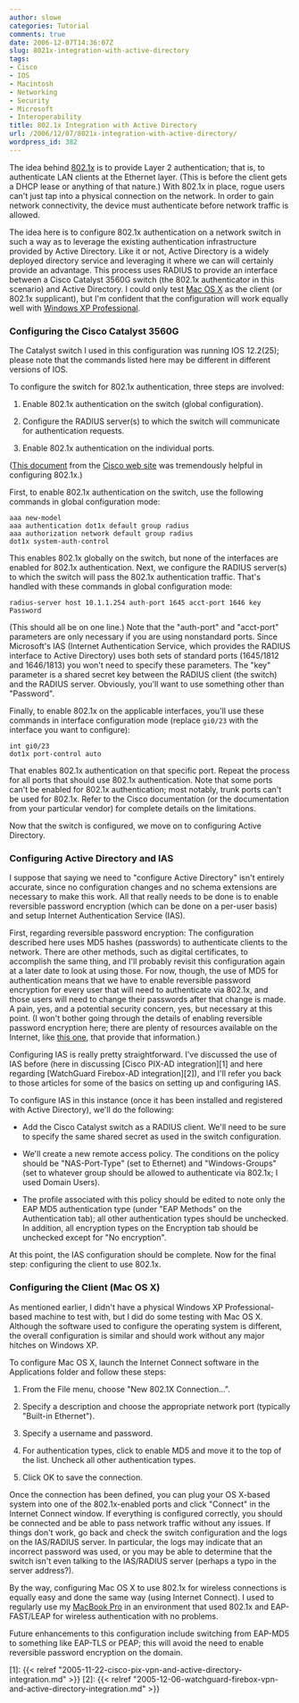 ```yaml
---
author: slowe
categories: Tutorial
comments: true
date: 2006-12-07T14:36:07Z
slug: 8021x-integration-with-active-directory
tags:
- Cisco
- IOS
- Macintosh
- Networking
- Security
- Microsoft
- Interoperability
title: 802.1x Integration with Active Directory
url: /2006/12/07/8021x-integration-with-active-directory/
wordpress_id: 382
---
```


The idea behind [802.1x](http://en.wikipedia.org/wiki/802.1x) is to provide Layer 2 authentication; that is, to authenticate LAN clients at the Ethernet layer. (This is before the client gets a DHCP lease or anything of that nature.) With 802.1x in place, rogue users can't just tap into a physical connection on the network. In order to gain network connectivity, the device must authenticate before network traffic is allowed.

The idea here is to configure 802.1x authentication on a network switch in such a way as to leverage the existing authentication infrastructure provided by Active Directory. Like it or not, Active Directory is a widely deployed directory service and leveraging it where we can will certainly provide an advantage. This process uses RADIUS to provide an interface between a Cisco Catalyst 3560G switch (the 802.1x authenticator in this scenario) and Active Directory. I could only test [Mac OS X](http://www.apple.com/macosx/) as the client (or 802.1x supplicant), but I'm confident that the configuration will work equally well with [Windows XP Professional](http://www.microsoft.com/windowsxp/).

### Configuring the Cisco Catalyst 3560G

The Catalyst switch I used in this configuration was running IOS 12.2(25); please note that the commands listed here may be different in different versions of IOS.

To configure the switch for 802.1x authentication, three steps are involved:

1. Enable 802.1x authentication on the switch (global configuration).

2. Configure the RADIUS server(s) to which the switch will communicate for authentication requests.

3. Enable 802.1x authentication on the individual ports.

([This document](http://www.cisco.com/en/US/products/hw/switches/ps646/products_configuration_guide_chapter09186a00801cdf3a.html) from the [Cisco web site](http://www.cisco.com/) was tremendously helpful in configuring 802.1x.)

First, to enable 802.1x authentication on the switch, use the following commands in global configuration mode:

    aaa new-model  
    aaa authentication dot1x default group radius  
    aaa authorization network default group radius  
    dot1x system-auth-control

This enables 802.1x globally on the switch, but none of the interfaces are enabled for 802.1x authentication. Next, we configure the RADIUS server(s) to which the switch will pass the 802.1x authentication traffic. That's handled with these commands in global configuration mode:

    radius-server host 10.1.1.254 auth-port 1645 acct-port 1646 key Password

(This should all be on one line.) Note that the "auth-port" and "acct-port" parameters are only necessary if you are using nonstandard ports. Since Microsoft's IAS (Internet Authentication Service, which provides the RADIUS interface to Active Directory) uses both sets of standard ports (1645/1812 and 1646/1813) you won't need to specify these parameters. The "key" parameter is a shared secret key between the RADIUS client (the switch) and the RADIUS server. Obviously, you'll want to use something other than "Password".

Finally, to enable 802.1x on the applicable interfaces, you'll use these commands in interface configuration mode (replace `gi0/23` with the interface you want to configure):

    int gi0/23  
    dot1x port-control auto

That enables 802.1x authentication on that specific port. Repeat the process for all ports that should use 802.1x authentication. Note that some ports can't be enabled for 802.1x authentication; most notably, trunk ports can't be used for 802.1x. Refer to the Cisco documentation (or the documentation from your particular vendor) for complete details on the limitations.

Now that the switch is configured, we move on to configuring Active Directory.

### Configuring Active Directory and IAS

I suppose that saying we need to "configure Active Directory" isn't entirely accurate, since no configuration changes and no schema extensions are necessary to make this work. All that really needs to be done is to enable reversible password encryption (which can be done on a per-user basis) and setup Internet Authentication Service (IAS).

First, regarding reversible password encryption: The configuration described here uses MD5 hashes (passwords) to authenticate clients to the network. There are other methods, such as digital certificates, to accomplish the same thing, and I'll probably revisit this configuration again at a later date to look at using those. For now, though, the use of MD5 for authentication means that we have to enable reversible password encryption for every user that will need to authenticate via 802.1x, and those users will need to change their passwords after that change is made. A pain, yes, and a potential security concern, yes, but necessary at this point. (I won't bother going through the details of enabling reversible password encryption here; there are plenty of resources available on the Internet, like [this one](http://download.microsoft.com/download/b/0/e/b0e2a363-0044-4327-8f17-020818f57234/Wired_depl.doc), that provide that information.)

Configuring IAS is really pretty straightforward. I've discussed the use of IAS before (here in discussing [Cisco PIX-AD integration][1] and here regarding [WatchGuard Firebox-AD integration][2]), and I'll refer you back to those articles for some of the basics on setting up and configuring IAS.

To configure IAS in this instance (once it has been installed and registered with Active Directory), we'll do the following:

* Add the Cisco Catalyst switch as a RADIUS client. We'll need to be sure to specify the same shared secret as used in the switch configuration.

* We'll create a new remote access policy. The conditions on the policy should be "NAS-Port-Type" (set to Ethernet) and "Windows-Groups" (set to whatever group should be allowed to authenticate via 802.1x; I used Domain Users).

* The profile associated with this policy should be edited to note only the EAP MD5 authentication type (under "EAP Methods" on the Authentication tab); all other authentication types should be unchecked. In addition, all encryption types on the Encryption tab should be unchecked except for "No encryption".

At this point, the IAS configuration should be complete. Now for the final step: configuring the client to use 802.1x.

### Configuring the Client (Mac OS X)

As mentioned earlier, I didn't have a physical Windows XP Professional-based machine to test with, but I did do some testing with Mac OS X. Although the software used to configure the operating system is different, the overall configuration is similar and should work without any major hitches on Windows XP.

To configure Mac OS X, launch the Internet Connect software in the Applications folder and follow these steps:

1. From the File menu, choose "New 802.1X Connection...".

2. Specify a description and choose the appropriate network port (typically "Built-in Ethernet").

3. Specify a username and password.

4. For authentication types, click to enable MD5 and move it to the top of the list. Uncheck all other authentication types.

5. Click OK to save the connection.

Once the connection has been defined, you can plug your OS X-based system into one of the 802.1x-enabled ports and click "Connect" in the Internet Connect window. If everything is configured correctly, you should be connected and be able to pass network traffic without any issues. If things don't work, go back and check the switch configuration and the logs on the IAS/RADIUS server. In particular, the logs may indicate that an incorrect password was used, or you may be able to determine that the switch isn't even talking to the IAS/RADIUS server (perhaps a typo in the server address?).

By the way, configuring Mac OS X to use 802.1x for wireless connections is equally easy and done the same way (using Internet Connect). I used to regularly use my [MacBook Pro](http://www.apple.com/macbookpro/) in an environment that used 802.1x and EAP-FAST/LEAP for wireless authentication with no problems.

Future enhancements to this configuration include switching from EAP-MD5 to something like EAP-TLS or PEAP; this will avoid the need to enable reversible password encryption on the domain.

[1]: {{< relref "2005-11-22-cisco-pix-vpn-and-active-directory-integration.md" >}}
[2]: {{< relref "2005-12-06-watchguard-firebox-vpn-and-active-directory-integration.md" >}}

